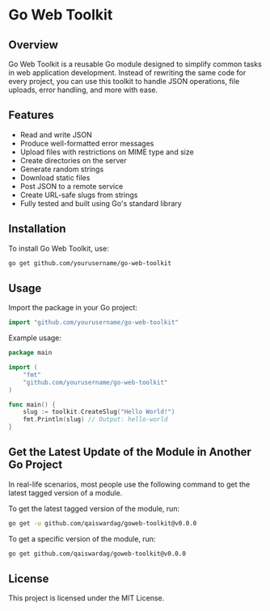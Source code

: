 # Go Web Toolkit

## Overview

Go Web Toolkit is a reusable Go module designed to simplify common tasks in web application development. Instead of rewriting the same code for every project, you can use this toolkit to handle JSON operations, file uploads, error handling, and more with ease.

## Features

- Read and write JSON
- Produce well-formatted error messages
- Upload files with restrictions on MIME type and size
- Create directories on the server
- Generate random strings
- Download static files
- Post JSON to a remote service
- Create URL-safe slugs from strings
- Fully tested and built using Go's standard library

## Installation

To install Go Web Toolkit, use:

```sh
go get github.com/yourusername/go-web-toolkit
```

## Usage

Import the package in your Go project:

```go
import "github.com/yourusername/go-web-toolkit"
```

Example usage:

```go
package main

import (
    "fmt"
    "github.com/yourusername/go-web-toolkit"
)

func main() {
    slug := toolkit.CreateSlug("Hello World!")
    fmt.Println(slug) // Output: hello-world
}
```

## Get the Latest Update of the Module in Another Go Project

In real-life scenarios, most people use the following command to get the latest tagged version of a module.

To get the latest tagged version of the module, run:

```sh
go get -u github.com/qaiswardag/goweb-toolkit@v0.0.0
```

To get a specific version of the module, run:

```sh
go get github.com/qaiswardag/goweb-toolkit@v0.0.0
```

## License

This project is licensed under the MIT License.
